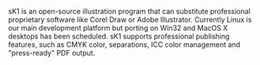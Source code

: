 sK1 is an open-source illustration program that can substitute professional proprietary software like Corel Draw or Adobe Illustrator. Currently Linux is our main development platform but porting on Win32 and MacOS X desktops has been scheduled. sK1 supports professional publishing features, such as CMYK color, separations, ICC color management and "press-ready" PDF output.